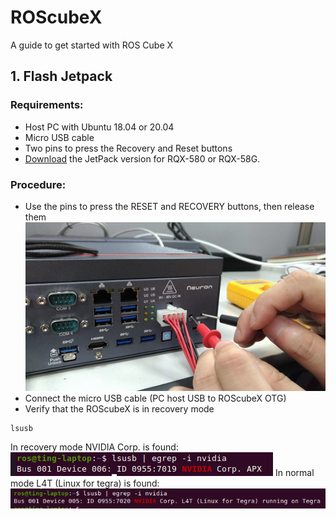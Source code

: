 # ROScubeX
A guide to get started with ROS Cube X
## 1. Flash Jetpack
### Requirements:
- Host PC with Ubuntu 18.04 or 20.04
- Micro USB cable
- Two pins to press the Recovery and Reset buttons
- [Download](https://www.adlinktech.com/Products/ROS2_Solution/ROS2_Controller/ROScube-X?lang=en) the JetPack version for RQX-580 or RQX-58G.
### Procedure:
- Use the pins to press the RESET and RECOVERY buttons, then release them
![reset](https://github.com/procrastinando/ROScubeX/blob/master/reset.png)
- Connect the micro USB cable (PC host USB to ROScubeX OTG)
- Verify that the ROScubeX is in recovery mode
```Shell
lsusb
```
In recovery mode NVIDIA Corp. is found:
![recovery](https://github.com/procrastinando/ROScubeX/blob/master/recovery.png)
In normal mode L4T (Linux for tegra) is found:
![norecovery](https://github.com/procrastinando/ROScubeX/blob/master/norecovery.png)
